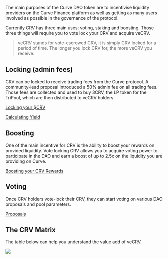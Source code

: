 The main purposes of the Curve DAO token are to incentivise liquidity providers on the Curve Finance platform as well as getting as many users involved as possible in the governance of the protocol.

Currently CRV has three main uses: voting, staking and boosting. Those three things will require you to vote lock your CRV and acquire veCRV.

> veCRV stands for vote-escrowed CRV, it is simply CRV locked for a period of time. The longer you lock CRV for, the more veCRV you receive.

## **Locking (admin fees)**

CRV can be locked to receive trading fees from the Curve protocol. A community-lead proposal introduced a 50% admin fee on all trading fees. Those fees are collected and used to buy 3CRV, the LP token for the TriPool, which are then distributed to veCRV holders.

[Locking your $CRV](../crv-token/locking-your-crv.md)

[Calculating Yield](../lp/calculating-yield.md)

## **Boosting**

One of the main incentive for CRV is the ability to boost your rewards on provided liquidity. Vote locking CRV allows you to acquire voting power to participate in the DAO and earn a boost of up to 2.5x on the liquidity you are providing on Curve.

[Boosting your CRV Rewards](../reward-gauges/boosting-your-crv-rewards.md)

## **Voting**

Once CRV holders vote-lock their CRV, they can start voting on various DAO proposals and pool parameters.

[Proposals](../governance/proposals.md)

## **The CRV Matrix**

The table below can help you understand the value add of veCRV.

![](https://2254922201-files.gitbook.io/~/files/v0/b/gitbook-legacy-files/o/assets%2F-MFA0rQI3SzfbVFgp3Ic%2F-MT5dNbeDEngQ7_tEymQ%2F-MT5dRWFpub2GezqLodd%2Fimage.png?alt=media&token=23e9f550-db0c-4357-a317-a6f21a36eb58)

